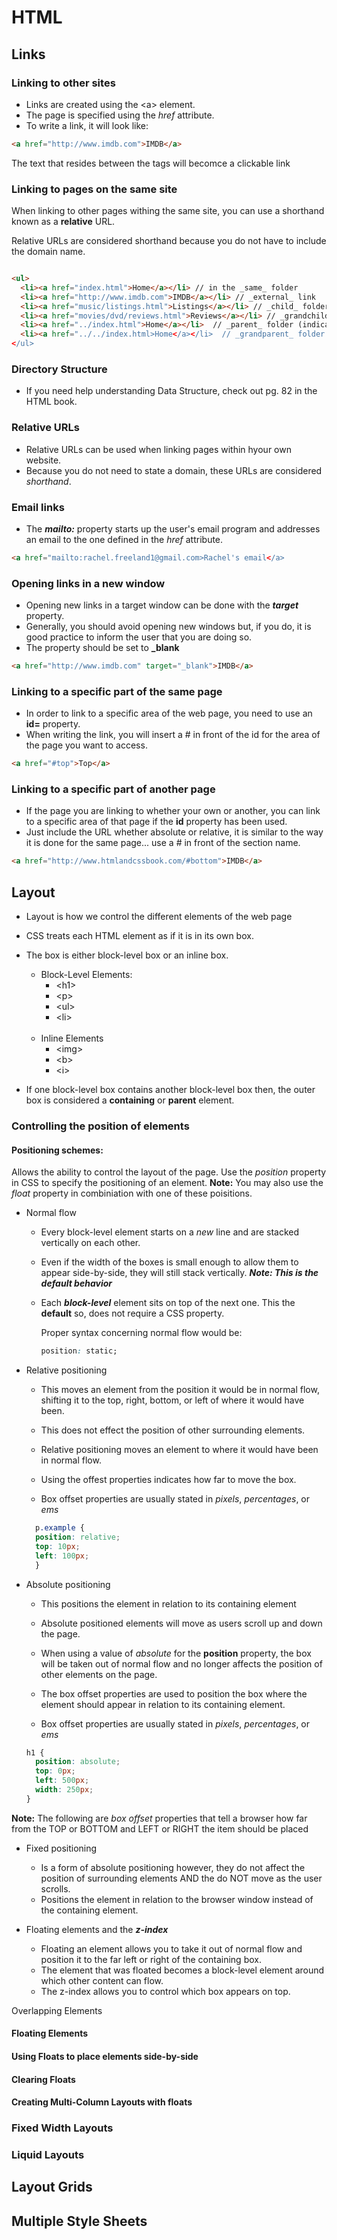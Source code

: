 # HTML

## Links

### Linking to other sites

- Links are created using the \<a\> element.
- The page is specified using the _href_ attribute.
- To write a link, it will look like:

```html
<a href="http://www.imdb.com">IMDB</a>
```

The text that resides between the tags will becomce a clickable link

### Linking to pages on the same site

When linking to other pages withing the same site, you can use a shorthand known as a **relative** URL.

Relative URLs are considered shorthand because you do not have to include the domain name.

```html

<ul>
  <li><a href="index.html">Home</a></li> // in the _same_ folder
  <li><a href="http://www.imdb.com">IMDB</a></li> // _external_ link
  <li><a href="music/listings.html">Listings</a></li> // _child_ folder
  <li><a href="movies/dvd/reviews.html">Reviews</a></li> // _grandchild_ folder
  <li><a href="../index.html">Home</a></li>  // _parent_ folder (indicates the folder above)
  <li><a href="../../index.html>Home</a></li>  // _grandparent_ folder (indicates 2 folders above)
</ul>
```
  
### Directory Structure

- If you need help understanding Data Structure, check out pg. 82 in the HTML book.

### Relative URLs

- Relative URLs can be used when linking pages within hyour own website.
- Because you do not need to state a domain, these URLs are considered _shorthand_.

### Email links

- The ***mailto:*** property starts up the user's email program and addresses an email to the one defined in the _href_ attribute.

```html
<a href="mailto:rachel.freeland1@gmail.com>Rachel's email</a>
```

### Opening links in a new window

- Opening new links in a target window can be done with the ***target*** property.
- Generally, you should avoid opening new windows but, if you do, it is good practice to inform the user that you are doing so.
- The property should be set to **_blank**

```html
<a href="http://www.imdb.com" target="_blank">IMDB</a>
```

### Linking to a specific part of the same page

- In order to link to a specific area of the web page, you need to use an **id=** property.
- When writing the link, you will insert a # in front of the id for the area of the page you want to access.

```html
<a href="#top">Top</a>
```

### Linking to a specific part of another page

- If the page you are linking to whether your own or another, you can link to a specific area of that page if the **id** property has been used.
- Just include the URL whether absolute or relative, it is similar to the way it is done for the same page... use a # in front of the section name.

```html
<a href="http://www.htmlandcssbook.com/#bottom">IMDB</a>
```

## Layout

- Layout is how we control the different elements of the web page

- CSS treats each HTML element as if it is in its own box.
- The box is either block-level box or an inline box.
  - Block-Level Elements:
    - \<h1\>
    - \<p\>
    - \<ul\>
    - \<li\>
    <br />
  - Inline Elements
    - \<img\>
    - \<b\>
    - \<i\>
- If one block-level box contains another block-level box then, the outer box is considered a **containing** or **parent** element.

<h3>Controlling the position of elements</h3>

<h4>Positioning schemes:</h4>
<p>Allows the ability to control the layout of the page. Use the <i>position</i> property in CSS to specify the positioning of an element.
<b>Note:</b> You may also use the <i>float</i> property in combiniation with one of these poisitions.

- Normal flow

  - Every block-level element starts on a _new_ line and are stacked vertically on each other.
  - Even if the width of the boxes is small enough to allow them to appear side-by-side, they will still stack vertically. ***Note: This is the default behavior***
  - Each <b><i>block-level</i></b> element sits on top of the next one. This the **default** so, does not require a CSS property.

    Proper syntax concerning normal flow would be:

    ```css
    position: static;
    ```

- Relative positioning

  - This moves an element from the position it would be in normal flow, shifting it to the top, right, bottom, or left of where it would have been.
  - This does not effect the position of other surrounding elements.
  - Relative positioning moves an element to where it would have been in normal flow.

  - Using the offest properties indicates how far to move the box.

  - Box offset properties are usually stated in _pixels_, _percentages_, or _ems_

  ```css
    p.example {
    position: relative;
    top: 10px;
    left: 100px;
    }
  ```

- Absolute positioning

  - This positions the element in relation to its containing element
  - Absolute positioned elements will move as users scroll up and down the page.
  - When using a value of _absolute_ for the **position** property, the box will be taken out of normal flow and no longer affects the position of other elements on the page.

  - The box offset properties are used to position the box where the element should appear in relation to its containing element.

  - Box offset properties are usually stated in _pixels_, _percentages_, or _ems_

  ```css
  h1 {
    position: absolute;
    top: 0px;
    left: 500px;
    width: 250px;
  }
  ```

<B>Note:</b> The following are <i>box offset</i> properties that tell a browser how far from the TOP or BOTTOM and LEFT or RIGHT the item should be placed
  
- Fixed positioning

  - Is a form of absolute positioning however, they do not affect the position of surrounding elements AND the do NOT move as the user scrolls.
  - Positions the element in relation to the browser window instead of the containing element.

- Floating elements and the ***z-index***

  - Floating an element allows you to take it out of normal flow and position it to the far left or right of the containing box.
  - The element that was floated becomes a block-level element around which other content can flow.
  - The z-index allows you to control which box appears on top.

<h> Overlapping Elements

#### Floating Elements

#### Using Floats to place elements side-by-side

#### Clearing Floats

#### Creating Multi-Column Layouts with floats

### Fixed Width Layouts

### Liquid Layouts

## Layout Grids

## Multiple Style Sheets
